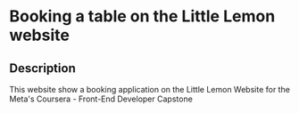 # Booking a table on the Little Lemon website

## Description

This website show a booking application on the Little Lemon Website for the Meta's Coursera - Front-End Developer Capstone
